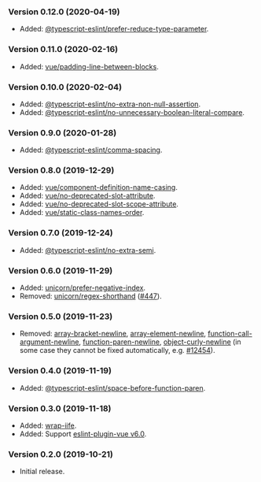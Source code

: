 ### Version 0.12.0 (2020-04-19)

- Added: [@typescript-eslint/prefer-reduce-type-parameter].

### Version 0.11.0 (2020-02-16)

- Added: [vue/padding-line-between-blocks].

### Version 0.10.0 (2020-02-04)

- Added: [@typescript-eslint/no-extra-non-null-assertion].
- Added: [@typescript-eslint/no-unnecessary-boolean-literal-compare].

### Version 0.9.0 (2020-01-28)

- Added: [@typescript-eslint/comma-spacing].

### Version 0.8.0 (2019-12-29)

- Added: [vue/component-definition-name-casing].
- Added: [vue/no-deprecated-slot-attribute].
- Added: [vue/no-deprecated-slot-scope-attribute].
- Added: [vue/static-class-names-order].

### Version 0.7.0 (2019-12-24)

- Added: [@typescript-eslint/no-extra-semi].

### Version 0.6.0 (2019-11-29)

- Added: [unicorn/prefer-negative-index].
- Removed: [unicorn/regex-shorthand] ([#447]).

### Version 0.5.0 (2019-11-23)

- Removed: [array-bracket-newline], [array-element-newline], [function-call-argument-newline], [function-paren-newline], [object-curly-newline] (in some case they cannot be fixed automatically, e.g. [#12454]).

### Version 0.4.0 (2019-11-19)

- Added: [@typescript-eslint/space-before-function-paren].

### Version 0.3.0 (2019-11-18)

- Added: [wrap-iife].
- Added: Support [eslint-plugin-vue v6.0].

### Version 0.2.0 (2019-10-21)

- Initial release.

[#12454]: https://github.com/eslint/eslint/issues/12454
[#447]: https://github.com/sindresorhus/eslint-plugin-unicorn/issues/447
[@typescript-eslint/comma-spacing]: https://github.com/typescript-eslint/typescript-eslint/blob/master/packages/eslint-plugin/docs/rules/comma-spacing.md
[@typescript-eslint/no-extra-non-null-assertion]: https://github.com/typescript-eslint/typescript-eslint/blob/master/packages/eslint-plugin/docs/rules/no-extra-non-null-assertion.md
[@typescript-eslint/no-extra-semi]: https://github.com/typescript-eslint/typescript-eslint/blob/master/packages/eslint-plugin/docs/rules/no-extra-semi.md
[@typescript-eslint/no-unnecessary-boolean-literal-compare]: https://github.com/typescript-eslint/typescript-eslint/blob/master/packages/eslint-plugin/docs/rules/no-unnecessary-boolean-literal-compare.md
[@typescript-eslint/prefer-reduce-type-parameter]: https://github.com/typescript-eslint/typescript-eslint/blob/master/packages/eslint-plugin/docs/rules/prefer-reduce-type-parameter.md
[@typescript-eslint/space-before-function-paren]: https://github.com/typescript-eslint/typescript-eslint/blob/master/packages/eslint-plugin/docs/rules/space-before-function-paren.md
[array-bracket-newline]: https://eslint.org/docs/rules/array-bracket-newline
[array-element-newline]: https://eslint.org/docs/rules/array-element-newline
[eslint-plugin-vue v6.0]: https://github.com/vuejs/eslint-plugin-vue/releases/tag/v6.0.0
[function-call-argument-newline]: https://eslint.org/docs/rules/function-call-argument-newline
[function-paren-newline]: https://eslint.org/docs/rules/function-paren-newline
[object-curly-newline]: https://eslint.org/docs/rules/object-curly-newline
[unicorn/prefer-negative-index]: https://github.com/sindresorhus/eslint-plugin-unicorn/blob/master/docs/rules/prefer-negative-index.md
[unicorn/regex-shorthand]: https://github.com/sindresorhus/eslint-plugin-unicorn/blob/master/docs/rules/regex-shorthand.md
[vue/component-definition-name-casing]: https://eslint.vuejs.org/rules/component-definition-name-casing.html
[vue/no-deprecated-slot-attribute]: https://eslint.vuejs.org/rules/no-deprecated-slot-attribute.html
[vue/no-deprecated-slot-scope-attribute]: https://eslint.vuejs.org/rules/no-deprecated-slot-scope-attribute.html
[vue/padding-line-between-blocks]: https://eslint.vuejs.org/rules/padding-line-between-blocks.html
[vue/static-class-names-order]: https://eslint.vuejs.org/rules/static-class-names-order.html
[wrap-iife]: https://eslint.org/docs/rules/wrap-iife
